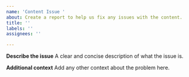 ```yaml
---
name: 'Content Issue '
about: Create a report to help us fix any issues with the content.
title: ''
labels: ''
assignees: ''

---
```


**Describe the issue**
A clear and concise description of what the issue is.

**Additional context**
Add any other context about the problem here.
